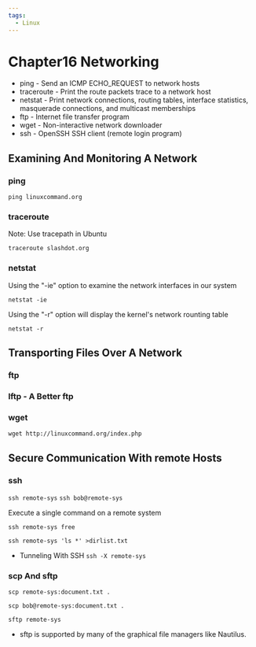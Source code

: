 ```yaml
---
tags:
  - Linux
---
```


# Chapter16 Networking

- ping - Send an ICMP ECHO_REQUEST to network hosts
- traceroute - Print the route packets trace to a network host
- netstat - Print network connections, routing tables, interface statistics, masquerade connections, and multicast memberships
- ftp - Internet file transfer program
- wget - Non-interactive network downloader
- ssh - OpenSSH SSH client (remote login program)

## Examining And Monitoring A Network

### ping

`ping linuxcommand.org`

### traceroute

Note: Use tracepath in Ubuntu

`traceroute slashdot.org`

### netstat

Using the "-ie" option to examine the network interfaces in our system

`netstat -ie`

Using the "-r" option will display the kernel's network rounting table

`netstat -r`

## Transporting Files Over A Network

### ftp

### lftp - A Better ftp

### wget

`wget http://linuxcommand.org/index.php`

## Secure Communication With remote Hosts

### ssh

`ssh remote-sys`
`ssh bob@remote-sys`

Execute a single command on a remote system

`ssh remote-sys free`

`ssh remote-sys 'ls *' >dirlist.txt`

- Tunneling With SSH
  `ssh -X remote-sys`

### scp And sftp

`scp remote-sys:document.txt .`

`scp bob@remote-sys:document.txt .`

`sftp remote-sys`

- sftp is supported by many of the graphical file managers like Nautilus.
